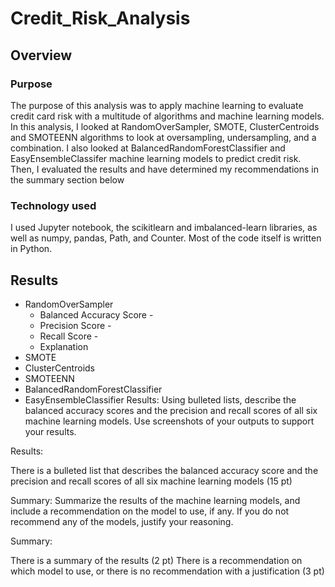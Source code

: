 # Credit_Risk_Analysis

## Overview

### Purpose
The purpose of this analysis was to apply machine learning to evaluate credit card risk with a multitude of algorithms and machine learning models. In this analysis, I looked at RandomOverSampler, SMOTE, ClusterCentroids and SMOTEENN algorithms to look at oversampling, undersampling, and a combination. I also looked at BalancedRandomForestClassifier and EasyEnsembleClassifer machine learning models to predict credit risk. Then, I evaluated the results and have determined my recommendations in the summary section below

### Technology used

I used Jupyter notebook, the scikitlearn and imbalanced-learn libraries, as well as numpy, pandas, Path, and Counter. Most of the code itself is written in Python.


## Results

- RandomOverSampler
  - Balanced Accuracy Score - 
  - Precision Score - 
  - Recall Score - 
  - Explanation
- SMOTE
- ClusterCentroids
- SMOTEENN
- BalancedRandomForestClassifier
- EasyEnsembleClassifier
Results: Using bulleted lists, describe the balanced accuracy scores and the precision and recall scores of all six machine learning models. Use screenshots of your outputs to support your results.

Results:

There is a bulleted list that describes the balanced accuracy score and the precision and recall scores of all six machine learning models (15 pt)

Summary: Summarize the results of the machine learning models, and include a recommendation on the model to use, if any. If you do not recommend any of the models, justify your reasoning.

Summary:

There is a summary of the results (2 pt)
There is a recommendation on which model to use, or there is no recommendation with a justification (3 pt)

